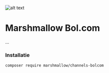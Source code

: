 ![alt text](https://cdn.marshmallow-office.com/media/images/logo/marshmallow.transparent.red.png "marshmallow.")

# Marshmallow Bol.com
...

### Installatie
```
composer require marshmallow/channels-bolcom
```
